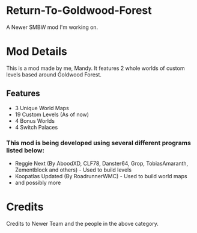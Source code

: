 # Return-To-Goldwood-Forest
A Newer SMBW mod I'm working on.

# Mod Details
This is a mod made by me, Mandy. It features 2 whole worlds of custom levels based around Goldwood Forest.
## Features
- 3 Unique World Maps
- 19 Custom Levels (As of now)
- 4 Bonus Worlds
- 4 Switch Palaces

### This mod is being developed using several different programs listed below:

- Reggie Next (By AboodXD, CLF78, Danster64, Grop, TobiasAmaranth, Zementblock and others) - Used to build levels
- Koopatlas Updated (By RoadrunnerWMC) - Used to build world maps
- and possibly more

# Credits
Credits to Newer Team and the people in the above category.
